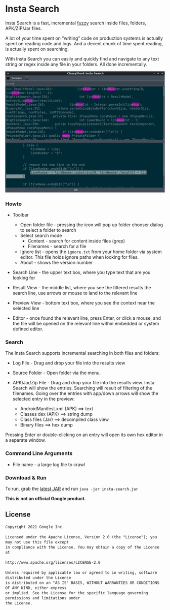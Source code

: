# Insta Search

Insta Search is a fast, incremental [fuzzy](https://en.wikipedia.org/wiki/Approximate_string_matching) 
search inside files, folders, APK/ZIP/Jar files.

A lot of your time spent on “writing” code on production systems is actually spent on reading code and 
logs. And a decent chunk of time spent reading, is actually spent on searching.

With Insta Search you can easily and quickly find and navigate
to any text string or regex inside any file in your folders. All done
incrementally.

![Image of InstaSearch](https://github.com/borisf/insta-search/blob/master/images/InstaSearch.png)

### Howto
*  Toolbar
     * Open folder file - pressing the icon will pop up folder chooser dialog to select a folder 
       to search
     * Select search mode  
         * Content - search for content inside files (grep)
         * Filenames - search for a file
     * Ignore list - opens the `ignore.txt` from your home folder via system editor. This file 
       holds ignore paths when looking for files.
     * About - shows the version number

* Search Line - the upper text box, where you type text that are you looking for

* Result View - the middle list, where you see the filtered results
the search line, use arrows or mouse to land to the relevant line

* Preview View - bottom text box, where you see the context near the selected line

* Editor - once found the relevant line, press Enter, or click a mouse, and the file 
will be opened on the relevant line within embedded or system defined editor.

### Search
The Insta Search supports incremental searching in both files and folders: 

* Log File - Drag and drop your file into the results view

* Source Folder - Open folder via the menu. 

* APK/Jar/Zip File - Drag and drop your file into the results view. Insta Search will show the entries. 
Searching will result of filtering of the filenames. Going over the entries with app/down arrows will
show the selected entry in the preview: 
    * AndroidManifest.xml (APK) ==> text 
    * Classes dex (APK) ==> string dump
    * Class files (Jar) ==> decompiled class view 
    * Binary files ==> hex dump   

Pressing Enter or double-clicking on an entry will open its own hex editor in a separate window.

### Command Line Arguments

* File name - a large log file to crawl

### Download & Run
To run, grab the [latest JAR](https://github.com/borisf/insta-search/releases)
and run `java -jar insta-search.jar`

**This is not an official Google product.**

## License

```
Copyright 2021 Google Inc.

Licensed under the Apache License, Version 2.0 (the "License"); you may not use this file except
in compliance with the License. You may obtain a copy of the License at

http://www.apache.org/licenses/LICENSE-2.0

Unless required by applicable law or agreed to in writing, software distributed under the License
is distributed on an "AS IS" BASIS, WITHOUT WARRANTIES OR CONDITIONS OF ANY KIND, either express
or implied. See the License for the specific language governing permissions and limitations under
the License.
```

